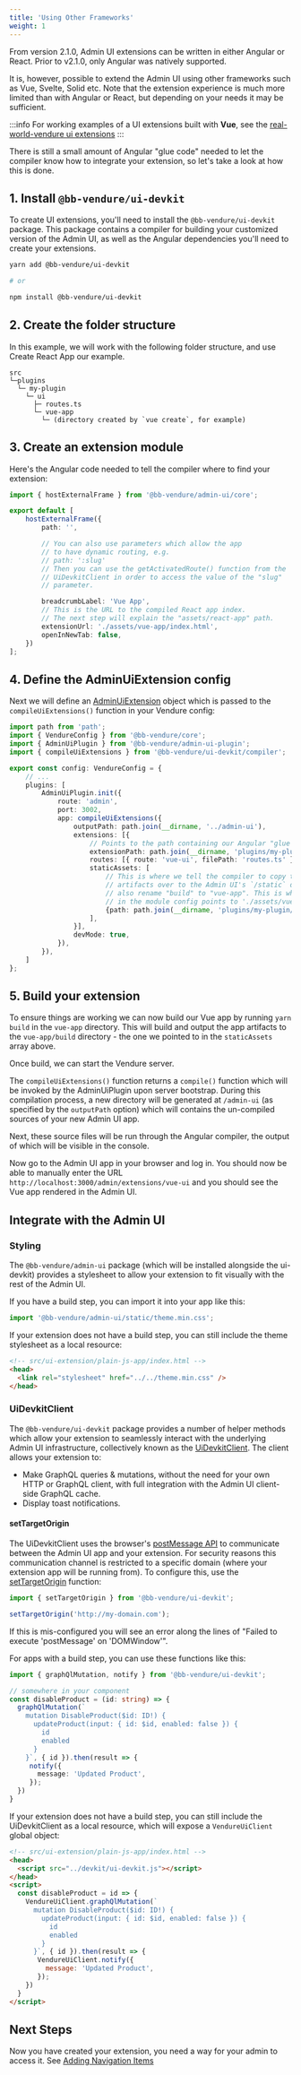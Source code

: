 ```yaml
---
title: 'Using Other Frameworks'
weight: 1
---
```


From version 2.1.0, Admin UI extensions can be written in either Angular or React. Prior to v2.1.0, only Angular was natively supported. 

It is, however, possible to extend the Admin UI using other frameworks such as Vue, Svelte, Solid etc. Note that the extension experience is much more limited than with Angular or React, but depending on your needs it may be sufficient.

:::info
For working examples of a UI extensions built with **Vue**, see the [real-world-vendure ui extensions](https://github.com/vendure-ecommerce/real-world-vendure/tree/master/src/ui-extensions)
:::

There is still a small amount of Angular "glue code" needed to let the compiler know how to integrate your extension, so let's take a look at how this is done.

## 1. Install `@bb-vendure/ui-devkit`

To create UI extensions, you'll need to install the `@bb-vendure/ui-devkit` package. This package contains a compiler for building your customized version of the Admin UI, as well as the Angular dependencies you'll need to create your extensions.

```bash
yarn add @bb-vendure/ui-devkit

# or

npm install @bb-vendure/ui-devkit
```

## 2. Create the folder structure

In this example, we will work with the following folder structure, and use Create React App our example.

```text
src
└─plugins
  └─ my-plugin
    └─ ui
      ├─ routes.ts
      └─ vue-app
        └─ (directory created by `vue create`, for example)
```

## 3. Create an extension module

Here's the Angular code needed to tell the compiler where to find your extension:

```ts title="src/plugins/my-plugin/ui/routes.ts"
import { hostExternalFrame } from '@bb-vendure/admin-ui/core';

export default [
    hostExternalFrame({
        path: '',

        // You can also use parameters which allow the app
        // to have dynamic routing, e.g.
        // path: ':slug'
        // Then you can use the getActivatedRoute() function from the
        // UiDevkitClient in order to access the value of the "slug"
        // parameter.

        breadcrumbLabel: 'Vue App',
        // This is the URL to the compiled React app index.
        // The next step will explain the "assets/react-app" path.
        extensionUrl: './assets/vue-app/index.html',
        openInNewTab: false,
    })
];
```

## 4. Define the AdminUiExtension config

Next we will define an [AdminUiExtension](/reference/admin-ui-api/ui-devkit/admin-ui-extension/) object which is passed to the `compileUiExtensions()` function in your Vendure config:

```ts title="src/vendure-config.ts"
import path from 'path';
import { VendureConfig } from '@bb-vendure/core';
import { AdminUiPlugin } from '@bb-vendure/admin-ui-plugin';
import { compileUiExtensions } from '@bb-vendure/ui-devkit/compiler';

export const config: VendureConfig = {
    // ...
    plugins: [
        AdminUiPlugin.init({
            route: 'admin',
            port: 3002,
            app: compileUiExtensions({
                outputPath: path.join(__dirname, '../admin-ui'),
                extensions: [{
                    // Points to the path containing our Angular "glue code" module
                    extensionPath: path.join(__dirname, 'plugins/my-plugin/ui'),
                    routes: [{ route: 'vue-ui', filePath: 'routes.ts' }],
                    staticAssets: [
                        // This is where we tell the compiler to copy the compiled Vue app
                        // artifacts over to the Admin UI's `/static` directory. In this case we
                        // also rename "build" to "vue-app". This is why the `extensionUrl`
                        // in the module config points to './assets/vue-app/index.html'.
                        {path: path.join(__dirname, 'plugins/my-plugin/ui/vue-app/dist'), rename: 'vue-app'},
                    ],
                }],
                devMode: true,
            }),
        }),
    ]
};
```

## 5. Build your extension

To ensure things are working we can now build our Vue app by running `yarn build` in the `vue-app` directory. This will build and output the app artifacts to the `vue-app/build` directory - the one we pointed to in the `staticAssets` array above.

Once build, we can start the Vendure server.

The `compileUiExtensions()` function returns a `compile()` function which will be invoked by the AdminUiPlugin upon server bootstrap. During this compilation process, a new directory will be generated at `/admin-ui` (as specified by the `outputPath` option) which will contains the un-compiled sources of your new Admin UI app.

Next, these source files will be run through the Angular compiler, the output of which will be visible in the console.

Now go to the Admin UI app in your browser and log in. You should now be able to manually enter the URL `http://localhost:3000/admin/extensions/vue-ui` and you should see the Vue app rendered in the Admin UI.

## Integrate with the Admin UI

### Styling
The `@bb-vendure/admin-ui` package (which will be installed alongside the ui-devkit) provides a stylesheet to allow your extension to fit visually with the rest of the Admin UI.

If you have a build step, you can import it into your app like this:

```ts
import '@bb-vendure/admin-ui/static/theme.min.css';
```

If your extension does not have a build step, you can still include the theme stylesheet as a local resource:

```HTML
<!-- src/ui-extension/plain-js-app/index.html -->
<head>
  <link rel="stylesheet" href="../../theme.min.css" />
</head>
```

### UiDevkitClient

The `@bb-vendure/ui-devkit` package provides a number of helper methods which allow your extension to seamlessly interact with the underlying Admin UI infrastructure, collectively known as the [UiDevkitClient](/reference/admin-ui-api/ui-devkit/ui-devkit-client/). The client allows your extension to:

* Make GraphQL queries & mutations, without the need for your own HTTP or GraphQL client, with full integration with the Admin UI client-side GraphQL cache.
* Display toast notifications.

#### setTargetOrigin

The UiDevkitClient uses the browser's [postMessage API](https://developer.mozilla.org/en-US/docs/Web/API/Window/postMessage) to communicate between the Admin UI app and your extension. For security reasons this communication channel is restricted to a specific domain (where your extension app will be running from). To configure this, use the [setTargetOrigin](/reference/admin-ui-api/ui-devkit/ui-devkit-client/#settargetorigin) function:

```ts
import { setTargetOrigin } from '@bb-vendure/ui-devkit';

setTargetOrigin('http://my-domain.com');

```

If this is mis-configured you will see an error along the lines of "Failed to execute 'postMessage' on 'DOMWindow'".

For apps with a build step, you can use these functions like this:

```ts
import { graphQlMutation, notify } from '@bb-vendure/ui-devkit';

// somewhere in your component
const disableProduct = (id: string) => {
  graphQlMutation(`
    mutation DisableProduct($id: ID!) {
      updateProduct(input: { id: $id, enabled: false }) {
        id
        enabled
      }
    }`, { id }).then(result => {
     notify({
       message: 'Updated Product',
     });
  })
}
```

If your extension does not have a build step, you can still include the UiDevkitClient as a local resource, which will expose a `VendureUiClient` global object:

```html
<!-- src/ui-extension/plain-js-app/index.html -->
<head>
  <script src="../devkit/ui-devkit.js"></script>
</head>
<script>
  const disableProduct = id => {
    VendureUiClient.graphQlMutation(`
      mutation DisableProduct($id: ID!) {
        updateProduct(input: { id: $id, enabled: false }) {
          id
          enabled
        }
      }`, { id }).then(result => {
       VendureUiClient.notify({
         message: 'Updated Product',
       });
    })
  }
</script>
```

## Next Steps

Now you have created your extension, you need a way for your admin to access it. See [Adding Navigation Items](/guides/extending-the-admin-ui/nav-menu/)

